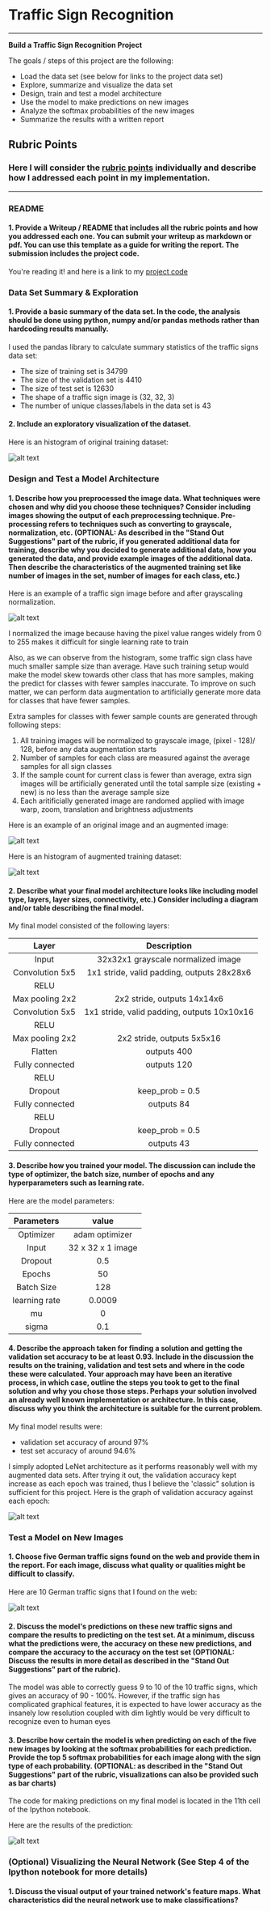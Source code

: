 # **Traffic Sign Recognition** 



[//]: # (Image References)

[image1]: ./writeUpImages/HistogramForOriginalTrainingSet.png "Histogram for training set"
[image2]: ./writeUpImages/original_vs_grascale_normalized.png "Before vs after grayscale normalization"
[image3]: ./writeUpImages/original_vs_randome_augmentation.png "Image augmentation"
[image4]: ./writeUpImages/HistogramForAugmentedDataSet.png "Histogram of augemented dataset"
[image5]: ./writeUpImages/valida_accuracy_vs_epochs.png "Validation accuracy vs Epochs"
[image6]: ./writeUpImages/OnlineImages.png "images found from the web"
[image7]: ./writeUpImages/predictions.png "Image prediction"
[image8]: ./writeUpImages/placeholder.png "Traffic Sign 5"


---

**Build a Traffic Sign Recognition Project**

The goals / steps of this project are the following:
* Load the data set (see below for links to the project data set)
* Explore, summarize and visualize the data set
* Design, train and test a model architecture
* Use the model to make predictions on new images
* Analyze the softmax probabilities of the new images
* Summarize the results with a written report


## Rubric Points
### Here I will consider the [rubric points](https://review.udacity.com/#!/rubrics/481/view) individually and describe how I addressed each point in my implementation.  

---
### README

#### 1. Provide a Writeup / README that includes all the rubric points and how you addressed each one. You can submit your writeup as markdown or pdf. You can use this template as a guide for writing the report. The submission includes the project code.

You're reading it! and here is a link to my [project code](https://github.com/MaxwellFX/traffic_sign_classifier/blob/master/Traffic_Sign_Classifier.ipynb)

### Data Set Summary & Exploration

#### 1. Provide a basic summary of the data set. In the code, the analysis should be done using python, numpy and/or pandas methods rather than hardcoding results manually.

I used the pandas library to calculate summary statistics of the traffic
signs data set:

* The size of training set is 34799
* The size of the validation set is 4410
* The size of test set is 12630
* The shape of a traffic sign image is (32, 32, 3)
* The number of unique classes/labels in the data set is 43

#### 2. Include an exploratory visualization of the dataset.

Here is an histogram of original training dataset:

![alt text][image1]

### Design and Test a Model Architecture

#### 1. Describe how you preprocessed the image data. What techniques were chosen and why did you choose these techniques? Consider including images showing the output of each preprocessing technique. Pre-processing refers to techniques such as converting to grayscale, normalization, etc. (OPTIONAL: As described in the "Stand Out Suggestions" part of the rubric, if you generated additional data for training, describe why you decided to generate additional data, how you generated the data, and provide example images of the additional data. Then describe the characteristics of the augmented training set like number of images in the set, number of images for each class, etc.)



Here is an example of a traffic sign image before and after grayscaling normalization.

![alt text][image2]

I normalized the image because having the pixel value ranges widely from 0 to 255 makes it difficult for single learning rate to train

Also, as we can observe from the histogram, some traffic sign class have much smaller sample size than average. Have such training setup would make the model skew towards other class that has more samples, making the predict for classes with fewer samples inaccurate. To improve on such matter, we can perform data augmentation to artificially generate more data for classes that have fewer samples. 

Extra samples for classes with fewer sample counts are generated through following steps:
1. All training images will be normalized to grayscale image, (pixel - 128)/ 128, before any data augmentation starts
2. Number of samples for each class are measured against the average samples for all sign classes
3. If the sample count for current class is fewer than average, extra sign images will be artificially generated until the total sample size (existing + new) is no less than the average sample size
4. Each aritificially generated image are randomed applied with image warp, zoom, translation and brightness adjustments

Here is an example of an original image and an augmented image:

![alt text][image3]

Here is an histogram of augmented training dataset:

![alt text][image4]

#### 2. Describe what your final model architecture looks like including model type, layers, layer sizes, connectivity, etc.) Consider including a diagram and/or table describing the final model.

My final model consisted of the following layers:

| Layer         		|     Description	        					| 
|:---------------------:|:---------------------------------------------:| 
| Input         		| 32x32x1 grayscale normalized image   			| 
| Convolution 5x5     	| 1x1 stride, valid padding, outputs 28x28x6 	|
| RELU					|												|
| Max pooling 2x2	    | 2x2 stride,  outputs 14x14x6 			        |
| Convolution 5x5	    | 1x1 stride, valid padding, outputs 10x10x16   |
| RELU					|												|
| Max pooling 2x2	    | 2x2 stride,  outputs 5x5x16 			        |
| Flatten				| outputs 400									|
| Fully connected		| outputs 120        							|
| RELU					|												|
| Dropout 				| keep_prob = 0.5								|
| Fully connected		| outputs 84        							|
| RELU					|												|
| Dropout 				| keep_prob = 0.5								|
| Fully connected		| outputs 43        							|
 


#### 3. Describe how you trained your model. The discussion can include the type of optimizer, the batch size, number of epochs and any hyperparameters such as learning rate.

Here are the model parameters:

| Parameters     | value	         | 
|:--------------:|:-----------------:| 
| Optimizer      | adam optimizer    | 
| Input     	 | 32 x 32 x 1 image |
| Dropout		 | 0.5				 |
| Epochs	     | 50 			     |
| Batch Size	 | 128               |
| learning rate	 | 0.0009			 |
| mu	         | 0 			     |
| sigma			 | 0.1				 |


#### 4. Describe the approach taken for finding a solution and getting the validation set accuracy to be at least 0.93. Include in the discussion the results on the training, validation and test sets and where in the code these were calculated. Your approach may have been an iterative process, in which case, outline the steps you took to get to the final solution and why you chose those steps. Perhaps your solution involved an already well known implementation or architecture. In this case, discuss why you think the architecture is suitable for the current problem.

My final model results were:
* validation set accuracy of around 97% 
* test set accuracy of around 94.6%

I simply adopted LeNet architecture as it performs reasonably well with my augmented data sets. After trying it out, the validation accuracy kept increase as each epoch was trained, thus I believe the 'classic" solution is sufficient for this project. Here is the graph of validation accuracy against each epoch:

![alt text][image5]

### Test a Model on New Images

#### 1. Choose five German traffic signs found on the web and provide them in the report. For each image, discuss what quality or qualities might be difficult to classify.

Here are 10 German traffic signs that I found on the web:

![alt text][image6]


#### 2. Discuss the model's predictions on these new traffic signs and compare the results to predicting on the test set. At a minimum, discuss what the predictions were, the accuracy on these new predictions, and compare the accuracy to the accuracy on the test set (OPTIONAL: Discuss the results in more detail as described in the "Stand Out Suggestions" part of the rubric).


The model was able to correctly guess 9 to 10 of the 10 traffic signs, which gives an accuracy of 90 - 100%. However, if the traffic sign has complicated graphical features, it is expected to have lower accuracy as the insanely low resolution coupled with dim lightly would be very difficult to recognize even to human eyes

#### 3. Describe how certain the model is when predicting on each of the five new images by looking at the softmax probabilities for each prediction. Provide the top 5 softmax probabilities for each image along with the sign type of each probability. (OPTIONAL: as described in the "Stand Out Suggestions" part of the rubric, visualizations can also be provided such as bar charts)

The code for making predictions on my final model is located in the 11th cell of the Ipython notebook. 

Here are the results of the prediction:

![alt text][image7]



### (Optional) Visualizing the Neural Network (See Step 4 of the Ipython notebook for more details)
#### 1. Discuss the visual output of your trained network's feature maps. What characteristics did the neural network use to make classifications?


